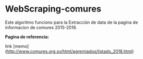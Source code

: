# WebScraping-comures
Este algoritmo funciono para la Extracción de data de la pagina de informacion de comures 2015-2018.

**Pagina de referencia:**


link [memo] (http://www.comures.org.sv/html/agremiados/listado_2018.html)
